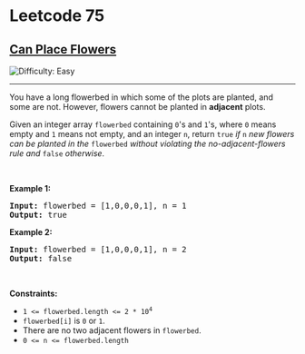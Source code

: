 <h1>Leetcode 75</h1>
<h2><a href="https://leetcode.com/problems/can-place-flowers">Can Place Flowers</a></h2> <img src='https://img.shields.io/badge/Difficulty-Easy-brightgreen' alt='Difficulty: Easy' /><hr><p>You have a long flowerbed in which some of the plots are planted, and some are not. However, flowers cannot be planted in <strong>adjacent</strong> plots.</p>

<p>Given an integer array <code>flowerbed</code> containing <code>0</code>&#39;s and <code>1</code>&#39;s, where <code>0</code> means empty and <code>1</code> means not empty, and an integer <code>n</code>, return <code>true</code>&nbsp;<em>if</em> <code>n</code> <em>new flowers can be planted in the</em> <code>flowerbed</code> <em>without violating the no-adjacent-flowers rule and</em> <code>false</code> <em>otherwise</em>.</p>

<p>&nbsp;</p>
<p><strong class="example">Example 1:</strong></p>
<pre><strong>Input:</strong> flowerbed = [1,0,0,0,1], n = 1
<strong>Output:</strong> true
</pre><p><strong class="example">Example 2:</strong></p>
<pre><strong>Input:</strong> flowerbed = [1,0,0,0,1], n = 2
<strong>Output:</strong> false
</pre>
<p>&nbsp;</p>
<p><strong>Constraints:</strong></p>

<ul>
	<li><code>1 &lt;= flowerbed.length &lt;= 2 * 10<sup>4</sup></code></li>
	<li><code>flowerbed[i]</code> is <code>0</code> or <code>1</code>.</li>
	<li>There are no two adjacent flowers in <code>flowerbed</code>.</li>
	<li><code>0 &lt;= n &lt;= flowerbed.length</code></li>
</ul>

